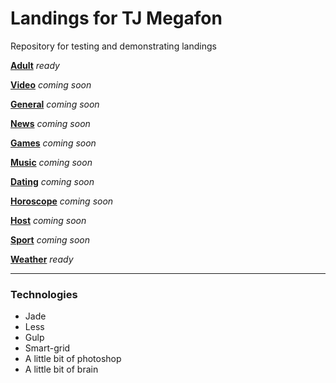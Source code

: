 # Landings for TJ Megafon
Repository for testing and demonstrating landings


[**Adult**](https://grant-inna.github.io/Landings_TJ/Adult/) *ready*

[**Video**](https://grant-inna.github.io/Landings_TJ/Video/) *coming soon*

[**General**](https://grant-inna.github.io/Landings_TJ/General/) *coming soon*

[**News**](https://grant-inna.github.io/Landings_TJ/News/) *coming soon*

[**Games**](https://grant-inna.github.io/Landings_TJ/Games/) *coming soon*

[**Music**](https://grant-inna.github.io/Landings_TJ/Music/) *coming soon*

[**Dating**](https://grant-inna.github.io/Landings_TJ/Dating/) *coming soon*

[**Horoscope**](https://grant-inna.github.io/Landings_TJ/Horoscope/) *coming soon*

[**Host**](https://grant-inna.github.io/Landings_TJ/Host/) *coming soon*

[**Sport**](https://grant-inna.github.io/Landings_TJ/Sport/) *coming soon*

[**Weather**](https://grant-inna.github.io/Landings_TJ/Weather/) *ready*


---
### Technologies

* Jade
* Less
* Gulp
* Smart-grid
* A little bit of photoshop
* A little bit of brain



